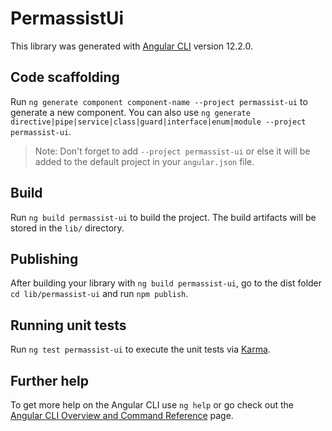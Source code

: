 # PermassistUi

This library was generated with [Angular CLI](https://github.com/angular/angular-cli) version 12.2.0.

## Code scaffolding

Run `ng generate component component-name --project permassist-ui` to generate a new component. You can also use `ng generate directive|pipe|service|class|guard|interface|enum|module --project permassist-ui`.
> Note: Don't forget to add `--project permassist-ui` or else it will be added to the default project in your `angular.json` file. 

## Build

Run `ng build permassist-ui` to build the project. The build artifacts will be stored in the `lib/` directory.

## Publishing

After building your library with `ng build permassist-ui`, go to the dist folder `cd lib/permassist-ui` and run `npm publish`.

## Running unit tests

Run `ng test permassist-ui` to execute the unit tests via [Karma](https://karma-runner.github.io).

## Further help

To get more help on the Angular CLI use `ng help` or go check out the [Angular CLI Overview and Command Reference](https://angular.io/cli) page.
